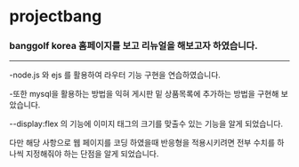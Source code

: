 # projectbang

### banggolf korea 홈페이지를 보고 리뉴얼을 해보고자 하였습니다.

---

-node.js 와 ejs 를 활용하여 라우터 기능 구현을 연습하였습니다.

-또한 mysql을 활용하는 방법을 익혀 게시판 밑 상품목록에 추가하는 방법을 구현해 보았습니다.

--display:flex 의 기능에 이미지 태그의 크기를 맞출수 있는 기능을 알게 되었습니다. 

다만 해당 사항으로 웹 페이지를 코딩 하였을때 반응형을 적용시키려면 전부 수치를 하나씩 지정해줘야 하는 단점을 알게 되었습니다.

